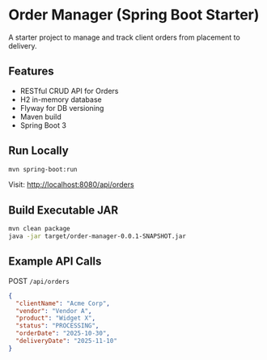 # Order Manager (Spring Boot Starter)

A starter project to manage and track client orders from placement to delivery.

## Features
- RESTful CRUD API for Orders
- H2 in-memory database
- Flyway for DB versioning
- Maven build
- Spring Boot 3

## Run Locally
```bash
mvn spring-boot:run
```
Visit: [http://localhost:8080/api/orders](http://localhost:8080/api/orders)

## Build Executable JAR
```bash
mvn clean package
java -jar target/order-manager-0.0.1-SNAPSHOT.jar
```

## Example API Calls
POST `/api/orders`
```json
{
  "clientName": "Acme Corp",
  "vendor": "Vendor A",
  "product": "Widget X",
  "status": "PROCESSING",
  "orderDate": "2025-10-30",
  "deliveryDate": "2025-11-10"
}
```
